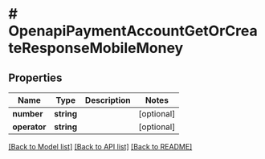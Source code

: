 # # OpenapiPaymentAccountGetOrCreateResponseMobileMoney

## Properties

Name | Type | Description | Notes
------------ | ------------- | ------------- | -------------
**number** | **string** |  | [optional]
**operator** | **string** |  | [optional]

[[Back to Model list]](../../README.md#models) [[Back to API list]](../../README.md#endpoints) [[Back to README]](../../README.md)
